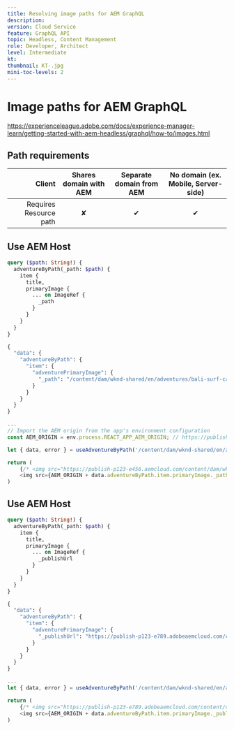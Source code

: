 ```yaml
---
title: Resolving image paths for AEM GraphQL
description: 
version: Cloud Service
feature: GraphQL API
topic: Headless, Content Management
role: Developer, Architect
level: Intermediate
kt: 
thumbnail: KT-.jpg
mini-toc-levels: 2
---
```


# Image paths for AEM GraphQL

https://experienceleague.adobe.com/docs/experience-manager-learn/getting-started-with-aem-headless/graphql/how-to/images.html

## Path requirements


| Client                      | Shares domain with AEM  | Separate domain from AEM | No domain (ex. Mobile, Server-side) |
|----------------------------:|:-----------------------:|:------------------------:|:-----------------------------------:|
| Requires Resource path      | &#10008;                | &#10004;                 | &#10004;  |

## Use AEM Host

```graphql
query ($path: String!) {
  adventureByPath(_path: $path) {
    item {
      title,
      primaryImage {
        ... on ImageRef {
          _path
        }
      }
    }
  }
}
```

```graphql
{
  "data": {
    "adventureByPath": {
      "item": {
        "adventurePrimaryImage": {
          "_path": "/content/dam/wknd-shared/en/adventures/bali-surf-camp/adobestock-175749320.jpg",
        }
      }
    }
  }
}
```

```javascript 
...
// Import the AEM origin from the app's environment configuration
const AEM_ORIGIN = env.process.REACT_APP_AEM_ORIGIN; // https://publish-p123-e456.aemcloud.com

let { data, error } = useAdventureByPath('/content/dam/wknd-shared/en/adventures/bali-surf-camp/adobestock-175749320.jpg')

return (
    {/* <img src="https://publish-p123-e456.aemcloud.com/content/dam/wknd-shared/en/adventures/bali-surf-camp/adobestock-175749320.jpg"/>  */}
    <img src={AEM_ORIGIN + data.adventureByPath.item.primaryImage._path }>
)
```

## Use AEM Host

```graphql
query ($path: String!) {
  adventureByPath(_path: $path) {
    item {
      title,
      primaryImage {
        ... on ImageRef {
          _publishUrl
        }
      }
    }
  }
}
```

```graphql
{
  "data": {
    "adventureByPath": {
      "item": {
        "adventurePrimaryImage": {
          "_publishUrl": "https://publish-p123-e789.adobeaemcloud.com/content/dam/wknd-shared/en/adventures/bali-surf-camp/adobestock-175749320.jpg"
        }
      }
    }
  }
}
```

```javascript 
...
let { data, error } = useAdventureByPath('/content/dam/wknd-shared/en/adventures/bali-surf-camp/adobestock-175749320.jpg')

return (
    {/* <img src="https://publish-p123-e789.adobeaemcloud.com/content/dam/wknd-shared/en/adventures/bali-surf-camp/adobestock-175749320.jpg"/>  */}
    <img src={AEM_ORIGIN + data.adventureByPath.item.primaryImage._publishUrl }>
)
```
